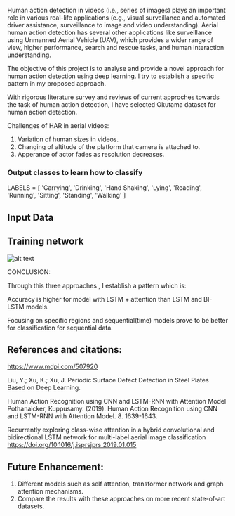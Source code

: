 Human action detection in videos (i.e., series of images) plays an important role in various real-life applications (e.g., visual surveillance and automated driver assistance, surveillance to image and video understanding). Aerial human action detection has several other applications like surveillance using Unmanned Aerial Vehicle (UAV), which provides a wider range of view, higher performance, search and rescue tasks, and human interaction understanding.

The objective of this project is to analyse and provide a novel approach for human action detection using deep learning. I try to establish a specific pattern in my proposed approach.

With rigorous literature survey and reviews of current approches towards the task of human action detection, I have selected Okutama dataset for human action detection.

Challenges of HAR in aerial videos:

1) Variation of human sizes in videos.
2) Changing of altitude of the platform that camera is attached to.
3) Apperance of actor fades as resolution decreases.

### Output classes to learn how to classify
LABELS = [
'Carrying',
'Drinking',
'Hand Shaking',
'Lying',
'Reading',
'Running',
'Sitting',
'Standing',
'Walking'
]

## Input Data


## Training network
![alt text](https://github.com/[username]/[reponame]/blob/[branch]/image.jpg?raw=true)


CONCLUSION:

Through this three approaches , I establish a pattern which is:

Accuracy is higher for model with LSTM + attention than LSTM and BI-LSTM models.

Focusing on specific regions and sequential(time) models prove to be better for classification for sequential data.

## References and citations:

https://www.mdpi.com/507920

Liu, Y.; Xu, K.; Xu, J. Periodic Surface Defect Detection in Steel Plates Based on Deep Learning.

Human Action Recognition using CNN and LSTM-RNN with Attention Model Pothanaicker, Kuppusamy. (2019). Human Action Recognition using CNN and LSTM-RNN with Attention Model. 8. 1639-1643.

Recurrently exploring class-wise attention in a hybrid convolutional and bidirectional LSTM network for multi-label aerial image classification https://doi.org/10.1016/j.isprsjprs.2019.01.015

## Future Enhancement:

1) Different models such as self attention, transformer network and graph attention mechanisms.
2) Compare the results with these approaches on more recent state-of-art datasets.

